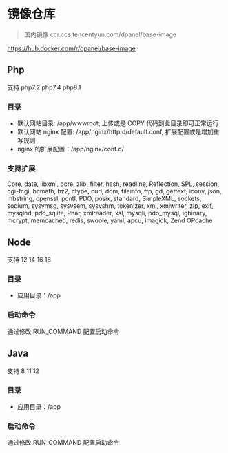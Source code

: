 # 镜像仓库

> 国内镜像 ccr.ccs.tencentyun.com/dpanel/base-image

https://hub.docker.com/r/dpanel/base-image


## Php 

支持 php7.2 php7.4 php8.1

### 目录

- 默认网站目录: /app/wwwroot, 上传或是 COPY 代码到此目录即可正常运行
- 默认网站 nginx 配置: /app/nginx/http.d/default.conf, 扩展配置或是增加重写规则
- nginx 的扩展配置：/app/nginx/conf.d/ 

### 支持扩展

Core, date, libxml, pcre, zlib, filter, hash, readline, Reflection, SPL, session, cgi-fcgi, bcmath, bz2, ctype, curl, dom, fileinfo, ftp, gd, gettext, iconv, json, mbstring, openssl, pcntl, PDO, posix, standard, SimpleXML, sockets, sodium, sysvmsg, sysvsem, sysvshm, tokenizer, xml, xmlwriter, zip, exif, mysqlnd, pdo_sqlite, Phar, xmlreader, xsl, mysqli, pdo_mysql, igbinary, mcrypt, memcached, redis, swoole, yaml, apcu, imagick, Zend OPcache 

## Node

支持 12 14 16 18

### 目录

- 应用目录：/app

### 启动命令

通过修改 RUN_COMMAND 配置启动命令

## Java 

支持 8 11 12

### 目录

- 应用目录：/app

### 启动命令

通过修改 RUN_COMMAND 配置启动命令
